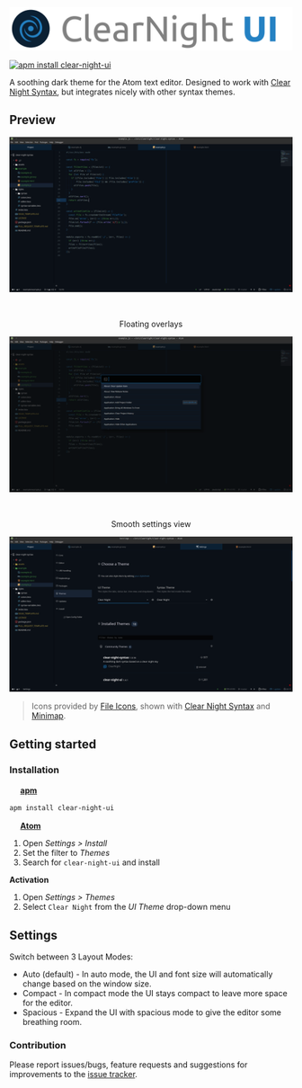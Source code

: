 <p align="center"><img src="https://raw.githubusercontent.com/ClearNight/clear-night-ui/master/assets/img/clear-night-ui-title.png" alt="Clear Night UI" /></p>

[![apm install clear-night-ui](https://apm-badges.herokuapp.com/apm/clear-night-ui.svg?theme=one-dark)](https://atom.io/packages/clear-night-ui)

A soothing dark theme for the Atom text editor. Designed to work with [Clear Night Syntax](https://atom.io/packages/clear-night-syntax), but integrates nicely with other syntax themes.

## Preview

<p align="center"><img src="https://raw.githubusercontent.com/ClearNight/clear-night-ui/master/assets/img/preview.png" alt="Preview image" /></p>

<br />

<p align="center">Floating overlays</p>

<p align="center"><img src="https://raw.githubusercontent.com/ClearNight/clear-night-ui/master/assets/img/preview-overlay.png" alt="Preview modal overlays" /></p>

<br />

<p align="center">Smooth settings view</p>

<p align="center"><img src="https://raw.githubusercontent.com/ClearNight/clear-night-ui/master/assets/img/preview-settings-view.png" alt="Preview settings view" /></p>

> Icons provided by [File Icons](https://atom.io/packages/file-icons), shown with [Clear Night Syntax](https://atom.io/packages/clear-night-syntax) and [Minimap](https://atom.io/packages/minimap).

## Getting started
### Installation
**<img src="https://atom.io/favicon.ico" alt="" width=16 height=16 /> [apm](https://github.com/atom/apm)**  
```shell
apm install clear-night-ui
```

**<img src="https://atom.io/favicon.ico" alt="" width=16 height=16 /> [Atom](https://atom.io)**  
  1. Open *Settings > Install*
  2. Set the filter to *Themes*
  3. Search for `clear-night-ui` and install

**Activation**
  1. Open *Settings > Themes*
  2. Select `Clear Night` from the *UI Theme* drop-down menu

## Settings

Switch between 3 Layout Modes:

*   Auto (default) - In auto mode, the UI and font size will automatically change based on the window size.
*   Compact - In compact mode the UI stays compact to leave more space for the editor.
*   Spacious - Expand the UI with spacious mode to give the editor some breathing room.

### Contribution
Please report issues/bugs, feature requests and suggestions for improvements to the [issue tracker](https://github.com/ClearNight/clear-night-ui/issues).
